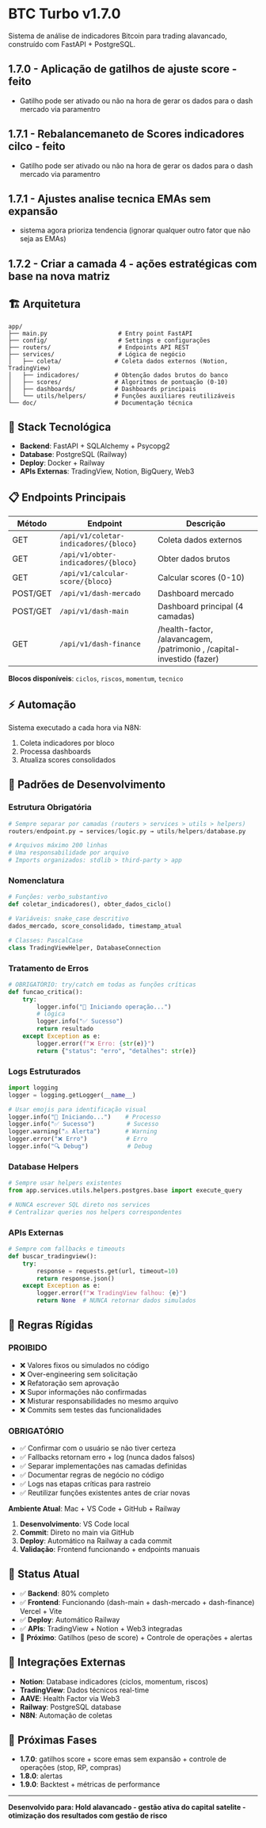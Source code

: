 # BTC Turbo v1.7.0

Sistema de análise de indicadores Bitcoin para trading alavancado, construído com FastAPI + PostgreSQL.

## 1.7.0 - Aplicação de gatilhos de ajuste score -feito
- Gatilho pode ser ativado ou não na hora de gerar os dados para o dash mercado via paramentro

## 1.7.1 - Rebalancemaneto de Scores indicadores cilco - feito
- Gatilho pode ser ativado ou não na hora de gerar os dados para o dash mercado via paramentro

## 1.7.1 - Ajustes analise tecnica EMAs sem expansão
- sistema agora prioriza tendencia (ignorar qualquer outro fator que não seja as EMAs)

## 1.7.2 - Criar a camada 4 - ações estratégicas com base na nova matriz



## 🏗️ Arquitetura

```
app/
├── main.py                    # Entry point FastAPI
├── config/                    # Settings e configurações
├── routers/                   # Endpoints API REST
├── services/                  # Lógica de negócio
│   ├── coleta/               # Coleta dados externos (Notion, TradingView)
│   ├── indicadores/          # Obtenção dados brutos do banco
│   ├── scores/               # Algoritmos de pontuação (0-10)
│   ├── dashboards/           # Dashboards principais
│   └── utils/helpers/        # Funções auxiliares reutilizáveis
└── doc/                      # Documentação técnica
```

## 🎯 Stack Tecnológica

- **Backend**: FastAPI + SQLAlchemy + Psycopg2
- **Database**: PostgreSQL (Railway)
- **Deploy**: Docker + Railway
- **APIs Externas**: TradingView, Notion, BigQuery, Web3

## 📋 Endpoints Principais

| Método | Endpoint | Descrição |
|--------|----------|-----------|
| GET | `/api/v1/coletar-indicadores/{bloco}` | Coleta dados externos |
| GET | `/api/v1/obter-indicadores/{bloco}` | Obter dados brutos |
| GET | `/api/v1/calcular-score/{bloco}` | Calcular scores (0-10) |
| POST/GET | `/api/v1/dash-mercado` | Dashboard mercado | aplicar_gatilho: bool = True (gatilhos para ajuste de score)
| POST/GET | `/api/v1/dash-main` | Dashboard principal (4 camadas) |
|GET | `/api/v1/dash-finance` | /health-factor, /alavancagem, /patrimonio , /capital-investido (fazer) |

**Blocos disponíveis**: `ciclos`, `riscos`, `momentum`, `tecnico`

## ⚡ Automação

Sistema executado a cada hora via N8N:
1. Coleta indicadores por bloco
2. Processa dashboards
3. Atualiza scores consolidados

## 🔧 Padrões de Desenvolvimento

### **Estrutura Obrigatória**

```python
# Sempre separar por camadas (routers > services > utils > helpers)
routers/endpoint.py → services/logic.py → utils/helpers/database.py

# Arquivos máximo 200 linhas
# Uma responsabilidade por arquivo
# Imports organizados: stdlib > third-party > app
```

### **Nomenclatura**

```python
# Funções: verbo_substantivo
def coletar_indicadores(), obter_dados_ciclo()

# Variáveis: snake_case descritivo
dados_mercado, score_consolidado, timestamp_atual

# Classes: PascalCase
class TradingViewHelper, DatabaseConnection
```

### **Tratamento de Erros**

```python
# OBRIGATÓRIO: try/catch em todas as funções críticas
def funcao_critica():
    try:
        logger.info("🔄 Iniciando operação...")
        # lógica
        logger.info("✅ Sucesso")
        return resultado
    except Exception as e:
        logger.error(f"❌ Erro: {str(e)}")
        return {"status": "erro", "detalhes": str(e)}
```

### **Logs Estruturados**

```python
import logging
logger = logging.getLogger(__name__)

# Usar emojis para identificação visual
logger.info("🔄 Iniciando...")    # Processo
logger.info("✅ Sucesso")         # Sucesso  
logger.warning("⚠️ Alerta")       # Warning
logger.error("❌ Erro")           # Erro
logger.info("🔍 Debug")           # Debug
```

### **Database Helpers**

```python
# Sempre usar helpers existentes
from app.services.utils.helpers.postgres.base import execute_query

# NUNCA escrever SQL direto nos services
# Centralizar queries nos helpers correspondentes
```

### **APIs Externas**

```python
# Sempre com fallbacks e timeouts
def buscar_tradingview():
    try:
        response = requests.get(url, timeout=10)
        return response.json()
    except Exception as e:
        logger.error(f"❌ TradingView falhou: {e}")
        return None  # NUNCA retornar dados simulados
```

## 🚫 Regras Rígidas

### **PROIBIDO**

- ❌ Valores fixos ou simulados no código
- ❌ Over-engineering sem solicitação
- ❌ Refatoração sem aprovação
- ❌ Supor informações não confirmadas
- ❌ Misturar responsabilidades no mesmo arquivo
- ❌ Commits sem testes das funcionalidades

### **OBRIGATÓRIO**

- ✅ Confirmar com o usuário se não tiver certeza
- ✅ Fallbacks retornam erro + log (nunca dados falsos)
- ✅ Separar implementações nas camadas definidas
- ✅ Documentar regras de negócio no código
- ✅ Logs nas etapas críticas para rastreio
- ✅ Reutilizar funções existentes antes de criar novas

**Ambiente Atual**: Mac + VS Code + GitHub + Railway

1. **Desenvolvimento**: VS Code local
2. **Commit**: Direto no main via GitHub
3. **Deploy**: Automático na Railway a cada commit
4. **Validação**: Frontend funcionando + endpoints manuais

## 🚀 Status Atual

- ✅ **Backend**: 80% completo
- ✅ **Frontend**: Funcionando (dash-main + dash-mercado + dash-finance)  Vercel + Vite
- ✅ **Deploy**: Automático Railway
- ✅ **APIs**: TradingView + Notion + Web3 integradas
- 🔄 **Próximo**: Gatilhos (peso de score) + Controle de operações + alertas

## 🔗 Integrações Externas

- **Notion**: Database indicadores (ciclos, momentum, riscos)
- **TradingView**: Dados técnicos real-time
- **AAVE**: Health Factor via Web3
- **Railway**: PostgreSQL database
- **N8N**: Automação de coletas

## 📝 Próximas Fases

- **1.7.0**: gatilhos score + score emas sem expansão + controle de operações (stop, RP, compras)
- **1.8.0**: alertas
- **1.9.0**: Backtest + métricas de performance

---

**Desenvolvido para: Hold alavancado - gestão ativa do capital satelite - otimização dos resultados com gestão de risco**